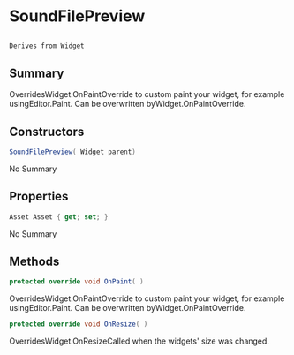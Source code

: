 # SoundFilePreview

## 
```c#
Derives from Widget
```

## Summary

OverridesWidget.OnPaintOverride to custom paint your widget, for example usingEditor.Paint. Can be overwritten byWidget.OnPaintOverride.
## Constructors

```c#
SoundFilePreview( Widget parent) 
```
No Summary
## Properties

```c#
Asset Asset { get; set; } 
```
No Summary
## Methods

```c#
protected override void OnPaint( ) 
```
OverridesWidget.OnPaintOverride to custom paint your widget, for example usingEditor.Paint. Can be overwritten byWidget.OnPaintOverride.
```c#
protected override void OnResize( ) 
```
OverridesWidget.OnResizeCalled when the widgets' size was changed.
